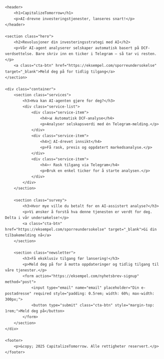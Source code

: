 <!DOCTYPE html>
<html lang="no">
<head>
    <meta charset="UTF-8">
    <meta name="viewport" content="width=device-width, initial-scale=1">
    <title>CapitalizeTomorrow - AI-drevne investeringstjenester</title>
    <style>
        body {
            margin: 0;
            font-family: Arial, sans-serif;
            line-height: 1.6;
            color: #333;
        }
        header {
            background: #005b96;
            color: #fff;
            padding: 2rem 1rem;
            text-align: center;
        }
        header h1 {
            margin: 0;
            font-size: 2.5rem;
        }
        .container {
            padding: 2rem 1rem;
            max-width: 800px;
            margin: auto;
        }
        .hero {
            text-align: center;
            padding: 4rem 1rem;
            background: #f4f4f4;
        }
        .hero h2 {
            font-size: 2rem;
            margin-bottom: 1rem;
        }
        .hero p {
            font-size: 1.2rem;
            margin-bottom: 2rem;
        }
        .cta-btn {
            display: inline-block;
            padding: 0.75rem 1.5rem;
            background: #005b96;
            color: #fff;
            text-decoration: none;
            border-radius: 5px;
            font-size: 1rem;
        }
        .services {
            margin: 3rem 0;
        }
        .services h3 {
            text-align: center;
            margin-bottom: 1rem;
        }
        .service-list {
            display: flex;
            justify-content: space-around;
            flex-wrap: wrap;
            gap: 1rem;
        }
        .service-item {
            flex: 1;
            min-width: 200px;
            text-align: center;
            background: #eaeaea;
            padding: 1rem;
            border-radius: 5px;
        }
        .survey, .newsletter {
            text-align: center;
            margin: 3rem 0;
            padding: 2rem;
            background: #f9f9f9;
            border: 1px solid #ddd;
            border-radius: 5px;
        }
        footer {
            background: #333;
            color: #fff;
            padding: 1rem;
            text-align: center;
            font-size: 0.9rem;
        }
    </style>
</head>
<body>

    <header>
        <h1>CapitalizeTomorrow</h1>
        <p>AI-drevne investeringstjenester, lanseres snart!</p>
    </header>

    <section class="hero">
        <h2>Revolusjoner din investeringsstrategi med AI</h2>
        <p>Vår AI-agent analyserer selskaper automatisk basert på DCF-verdsettelse. Bare skriv inn en ticker i Telegram – så tar vi resten.</p>
        <a class="cta-btn" href="https://eksempel.com/sporreundersokelse" target="_blank">Meld deg på for tidlig tilgang</a>
    </section>

    <div class="container">
        <section class="services">
            <h3>Hva kan AI-agenten gjøre for deg?</h3>
            <div class="service-list">
                <div class="service-item">
                    <h4>📊 Automatisk DCF-analyse</h4>
                    <p>Analyser selskapsverdi med én Telegram-melding.</p>
                </div>
                <div class="service-item">
                    <h4>🤖 AI-drevet innsikt</h4>
                    <p>Få rask, presis og oppdatert markedsanalyse.</p>
                </div>
                <div class="service-item">
                    <h4>⚡ Rask tilgang via Telegram</h4>
                    <p>Bruk en enkel ticker for å starte analysen.</p>
                </div>
            </div>
        </section>

        <section class="survey">
            <h3>Hvor mye ville du betalt for en AI-assistert analyse?</h3>
            <p>Vi ønsker å forstå hva denne tjenesten er verdt for deg. Delta i vår undersøkelse!</p>
            <a class="cta-btn" href="https://eksempel.com/sporreundersokelse" target="_blank">Gi din tilbakemelding nå</a>
        </section>

        <section class="newsletter">
            <h3>Få eksklusiv tilgang før lansering!</h3>
            <p>Meld deg på for å motta oppdateringer og tidlig tilgang til våre tjenester.</p>
            <form action="https://eksempel.com/nyhetsbrev-signup" method="post">
                <input type="email" name="email" placeholder="Din e-postadresse" required style="padding: 0.5rem; width: 60%; max-width: 300px;">
                <button type="submit" class="cta-btn" style="margin-top: 1rem;">Meld deg på</button>
            </form>
        </section>
    </div>

    <footer>
        <p>&copy; 2025 CapitalizeTomorrow. Alle rettigheter reservert.</p>
    </footer>

</body
